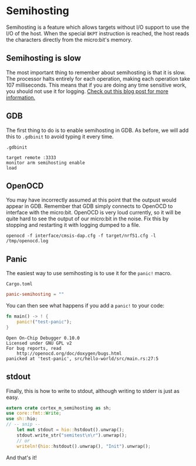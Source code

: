 # Semihosting

Semihosting is a feature which allows targets without I/O support to use the I/O of the host.
When the special `BKPT` instruction is reached, the host reads the characters directly from the micro:bit's memory.

## Semihosting is slow

The most important thing to remember about semihosting is that it is slow.
The processor halts entirely for each operation, making each operation take 107 milliseconds.
This means that if you are doing any time sensitive work, you should not use it for logging.
[Check out this blog post for more information.](http://blog.japaric.io/itm/)

## GDB

The first thing to do is to enable semihosting in GDB.
As before, we will add this to `.gdbinit` to avoid typing it every time.

`.gdbinit`

``` gdb
target remote :3333
monitor arm semihosting enable
load
```

## OpenOCD

You may have incorrectly assumed at this point that the outpust would appear in GDB.
Remember that GDB simply connects to OpenOCD to interface with the micro:bit.
OpenOCD is very loud currently,
so it will be quite hard to see the output of our micro:bit in the noise.
Fix this by stopping and restarting it with logging dumped to a file.

``` console
openocd -f interface/cmsis-dap.cfg -f target/nrf51.cfg -l /tmp/openocd.log
```

## Panic

The easiest way to use semihosting is to use it for the `panic!` macro.

`Cargo.toml`

``` toml
panic-semihosting = ""
```

You can then see what happens if you add a `panic!` to your code:

``` rust
fn main() -> ! {
    panic!("test-panic");
}
```

```
Open On-Chip Debugger 0.10.0
Licensed under GNU GPL v2
For bug reports, read
	http://openocd.org/doc/doxygen/bugs.html
panicked at 'test-panic', src/hello-world/src/main.rs:27:5
```

## stdout

Finally, this is how to write to stdout, although writing to stderr is just as easy.

``` rust
extern crate cortex_m_semihosting as sh;
use core::fmt::Write;
use sh::hio;
// -- snip --
    let mut stdout = hio::hstdout().unwrap();
    stdout.write_str("semitest\n\r").unwrap();
    // or
    writeln!(hio::hstdout().unwrap(), "Init").unwrap();
```

And that's it!
